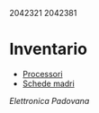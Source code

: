 2042321 2042381

# Inventario
- [Processori](/processori.md)
- [Schede madri](/schede_madri.md)

*Elettronica Padovana*